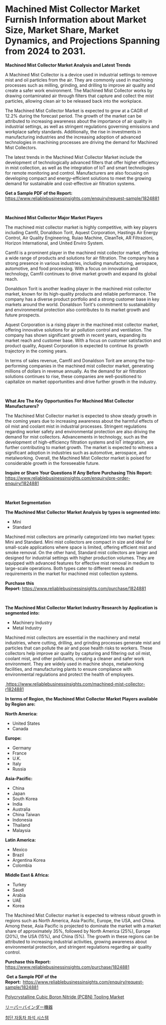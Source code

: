 <p><h1>Machined Mist Collector Market Furnish Information about Market Size, Market Share, Market Dynamics, and Projections Spanning from 2024 to 2031.</h1></p><p><strong>Machined Mist Collector Market Analysis and Latest Trends</strong></p>
<p><p>A Machined Mist Collector is a device used in industrial settings to remove mist and oil particles from the air. They are commonly used in machining processes such as milling, grinding, and drilling to improve air quality and create a safer work environment. The Machined Mist Collector works by drawing contaminated air through filters that capture and collect the mist particles, allowing clean air to be released back into the workplace.</p><p>The Machined Mist Collector Market is expected to grow at a CAGR of 12.2% during the forecast period. The growth of the market can be attributed to increasing awareness about the importance of air quality in industrial settings, as well as stringent regulations governing emissions and workplace safety standards. Additionally, the rise in investments in manufacturing industries and the increasing adoption of advanced technologies in machining processes are driving the demand for Machined Mist Collectors.</p><p>The latest trends in the Machined Mist Collector Market include the development of technologically advanced filters that offer higher efficiency in mist collection, as well as the integration of IoT and smart technologies for remote monitoring and control. Manufacturers are also focusing on developing compact and energy-efficient solutions to meet the growing demand for sustainable and cost-effective air filtration systems.</p></p>
<p><strong>Get a Sample PDF of the Report:&nbsp;</strong> <a href="https://www.reliablebusinessinsights.com/enquiry/request-sample/1824881">https://www.reliablebusinessinsights.com/enquiry/request-sample/1824881</a></p>
<p>&nbsp;</p>
<p><strong>Machined Mist Collector Major Market Players</strong></p>
<p><p>The machined mist collector market is highly competitive, with key players including Camfil, Donaldson Torit, Aquest Corporation, Hastings Air Energy Control, Air Quality Engineering, Ruiao Machine, CleanTek, AR Filtrazioni, Horizon International, and United Enviro System.</p><p>Camfil is a prominent player in the machined mist collector market, offering a wide range of products and solutions for air filtration. The company has a strong presence in various industries, including manufacturing, aerospace, automotive, and food processing. With a focus on innovation and technology, Camfil continues to drive market growth and expand its global reach.</p><p>Donaldson Torit is another leading player in the machined mist collector market, known for its high-quality products and reliable performance. The company has a diverse product portfolio and a strong customer base in key markets around the world. Donaldson Torit's commitment to sustainability and environmental protection also contributes to its market growth and future prospects.</p><p>Aquest Corporation is a rising player in the machined mist collector market, offering innovative solutions for air pollution control and ventilation. The company has shown significant growth in recent years, expanding its market reach and customer base. With a focus on customer satisfaction and product quality, Aquest Corporation is expected to continue its growth trajectory in the coming years.</p><p>In terms of sales revenue, Camfil and Donaldson Torit are among the top-performing companies in the machined mist collector market, generating millions of dollars in revenue annually. As the demand for air filtration solutions continues to rise, these companies are well-positioned to capitalize on market opportunities and drive further growth in the industry.</p></p>
<p>&nbsp;</p>
<p><strong>What Are The Key Opportunities For Machined Mist Collector Manufacturers?</strong></p>
<p><p>The Machined Mist Collector market is expected to show steady growth in the coming years due to increasing awareness about the harmful effects of oil mist and coolant mist in industrial processes. Stringent regulations regarding worker safety and environmental protection are also driving the demand for mist collectors. Advancements in technology, such as the development of high-efficiency filtration systems and IoT integration, are further contributing to market growth. The market is expected to witness a significant adoption in industries such as automotive, aerospace, and metalworking. Overall, the Machined Mist Collector market is poised for considerable growth in the foreseeable future.</p></p>
<p><strong>Inquire or Share Your Questions If Any Before Purchasing This Report:</strong> <a href="https://www.reliablebusinessinsights.com/enquiry/pre-order-enquiry/1824881">https://www.reliablebusinessinsights.com/enquiry/pre-order-enquiry/1824881</a></p>
<p>&nbsp;</p>
<p><strong>Market Segmentation</strong></p>
<p><strong>The Machined Mist Collector Market Analysis by types is segmented into:</strong></p>
<p><ul><li>Mini</li><li>Standard</li></ul></p>
<p><p>Machined mist collectors are primarily categorized into two market types: Mini and Standard. Mini mist collectors are compact in size and ideal for small-scale applications where space is limited, offering efficient mist and smoke removal. On the other hand, Standard mist collectors are larger and designed for industrial settings with higher production volumes. They are equipped with advanced features for effective mist removal in medium to large-scale operations. Both types cater to different needs and requirements in the market for machined mist collection systems.</p></p>
<p><strong>Purchase this Report:&nbsp;</strong><a href="https://www.reliablebusinessinsights.com/purchase/1824881">https://www.reliablebusinessinsights.com/purchase/1824881</a></p>
<p>&nbsp;</p>
<p><strong>The Machined Mist Collector Market Industry Research by Application is segmented into:</strong></p>
<p><ul><li>Machinery Industry</li><li>Metal Industry</li></ul></p>
<p><p>Machined mist collectors are essential in the machinery and metal industries, where cutting, drilling, and grinding processes generate mist and particles that can pollute the air and pose health risks to workers. These collectors help improve air quality by capturing and filtering out oil mist, coolant mist, and other pollutants, creating a cleaner and safer work environment. They are widely used in machine shops, metalworking facilities, and manufacturing plants to ensure compliance with environmental regulations and protect the health of employees.</p></p>
<p><a href="https://www.reliablebusinessinsights.com/machined-mist-collector-r1824881">&nbsp;https://www.reliablebusinessinsights.com/machined-mist-collector-r1824881</a></p>
<p><strong>In terms of Region, the Machined Mist Collector Market Players available by Region are:</strong></p>
<p>
    <p> <strong> North America: </strong>
        <ul>
            <li>United States</li>
            <li>Canada</li>
        </ul>
        </p> 
    <p> <strong> Europe: </strong>
        <ul>
            <li>Germany</li>
            <li>France</li>
            <li>U.K.</li>
            <li>Italy</li>
            <li>Russia</li>
        </ul>
        </p> 
    <p> <strong> Asia-Pacific: </strong>
        <ul>
            <li>China</li>
            <li>Japan</li>
            <li>South Korea</li>
            <li>India</li>
            <li>Australia</li>
            <li>China Taiwan</li>
            <li>Indonesia</li>
            <li>Thailand</li>
            <li>Malaysia</li>
        </ul>
        </p> 
    <p> <strong> Latin America: </strong>
        <ul>
            <li>Mexico</li>
            <li>Brazil</li>
            <li>Argentina Korea</li>
            <li>Colombia</li>
        </ul>
        </p> 
    <p> <strong> Middle East & Africa: </strong>
        <ul>
            <li>Turkey</li>
            <li>Saudi</li>
            <li>Arabia</li>
            <li>UAE</li>
            <li>Korea</li>
        </ul>
    </p>
    </p>
<p><p>The Machined Mist Collector market is expected to witness robust growth in regions such as North America, Asia Pacific, Europe, the USA, and China. Among these, Asia Pacific is projected to dominate the market with a market share of approximately 35%, followed by North America (25%), Europe (20%), the USA (15%), and China (5%). The growth in these regions can be attributed to increasing industrial activities, growing awareness about environmental protection, and stringent regulations regarding air quality control.</p></p>
<p><strong>Purchase this Report: </strong><a href="https://www.reliablebusinessinsights.com/purchase/1824881">https://www.reliablebusinessinsights.com/purchase/1824881</a></p>
<p>&nbsp;<strong>Get a Sample PDF of the Report:&nbsp;&nbsp;</strong><a href="https://www.reliablebusinessinsights.com/enquiry/request-sample/1824881">https://www.reliablebusinessinsights.com/enquiry/request-sample/1824881</a></p>
<p><strong></strong></p>
<p><p><a href="https://view.publitas.com/reportprime-1/global-polycrystalline-cubic-boron-nitride-pcbn-tooling-market-size-is-expected-to-reach-at-a-cagr-of-10-7-and-this-report-covers-market-growth-trend-opportunity-and-forecast-2024-2031/">Polycrystalline Cubic Boron Nitride (PCBN) Tooling Market</a></p><p><a href="https://github.com/FredaJerde/Market-Research-Report-List-1/blob/main/3165889163355.md">リーパーバインダー機器</a></p><p><a href="https://github.com/xvz497517413/Market-Research-Report-List-2/blob/main/6866467175776.md">첨단 자동차 좌석 시스템</a></p></p>